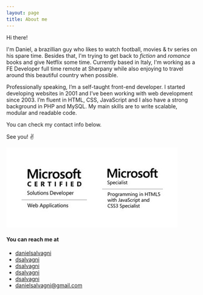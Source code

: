 ```yaml
---
layout: page
title: About me 
---
```


Hi there!

I'm Daniel, a brazillian guy who likes to watch football, movies & tv series on his spare time. Besides that, I'm trying to get back to _fiction_ and _romance_ books and give Netflix some time. Currently based in Italy, I'm working as a FE Developer full time remote at Sherpany while also enjoying to travel around this beautiful country when possible.

Professionally speaking, I’m a self-taught front-end developer. I started developing websites in 2001 and I’ve been working with web development since 2003. I’m fluent in HTML, CSS, JavaScript and I also have a strong background in PHP and MySQL. My main skills are to write scalable, modular and readable code. 

You can check my contact info below.

See you! ✌️

![MCSD](/assets/images/cert.jpg)

#### You can reach me at 
<ul class="list-unstyled no-link">
    <li>
        <a href="http://www.twitter.com.br/danielsalvagni"><i class="fa fa-fw fa-twitter"></i> danielsalvagni</a>
    </li>
    <li>
        <a href="https://br.linkedin.com/in/dsalvagni"><i class="fa fa-fw fa-linkedin"></i> dsalvagni</a>
    </li>
    <li>
        <a href="https://github.com/dsalvagni"><i class="fa fa-fw fa-github"></i> dsalvagni</a>
    </li>
    <li>
        <a href="https://goodreads.com/dsalvagni"><i class="fa fa-fw fa-book"></i> dsalvagni</a>
    </li>
    <li>
        <a href="https://open.spotify.com/user/dsalvagni"><i class="fa fa-fw fa-spotify"></i> dsalvagni</a>
    </li>
    <li>
        <a href="mailto:danielsalvagni@gmail.com"><i class="fa fa-fw fa-envelope"></i> danielsalvagni@gmail.com</a>
    </li>
</ul>